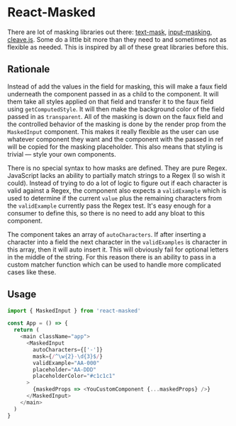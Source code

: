 # React-Masked

There are lot of masking libraries out there:
[text-mask](https://text-mask.github.io/text-mask/),
[input-masking](https://github.com/estelle/input-masking),
[cleave.js](https://nosir.github.io/cleave.js/). Some do a little bit more than
they need to and sometimes not as flexible as needed. This is inspired by all of
these great libraries before this.

## Rationale

Instead of add the values in the field for masking, this will make a faux field
underneath the component passed in as a child to the component. It will them
take all styles applied on that field and transfer it to the faux field using
`getComputedStyle`. It will then make the background color of the field passed
in as `transparent`. All of the masking is down on the faux field and the
controlled behavior of the masking is done by the render prop from the
`MaskedInput` component. This makes it really flexible as the user can use
whatever component they want and the component with the passed in ref will be
copied for the masking placeholder. This also means that styling is trivial —
style your own components.

There is no special syntax to how masks are defined. They are pure Regex.
JavaScript lacks an ability to partially match strings to a Regex (I so wish it
could). Instead of trying to do a lot of logic to figure out if each character
is valid against a Regex, the component also expects a `validExample` which is
used to determine if the current `value` plus the remaining characters from the
`validExample` currently pass the Regex test. It's easy enough for a consumer to
define this, so there is no need to add any bloat to this component.

The component takes an array of `autoCharacters`. If after inserting a character
into a field the next character in the `validExamples` is character in this
array, then it will auto insert it. This will obviously fail for optional
letters in the middle of the string. For this reason there is an ability to pass
in a custom matcher function which can be used to handle more complicated cases
like these.

## Usage

```javascript
import { MaskedInput } from 'react-masked'

const App = () => {
  return (
    <main className="app">
      <MaskedInput
        autoCharacters={['-']}
        mask={/^\w{2}-\d{3}$/}
        validExample="AA-000"
        placeholder="AA-DDD"
        placeholderColor="#c1c1c1"
      >
        {maskedProps => <YouCustomComponent {...maskedProps} />}
      </MaskedInput>
    </main>
  )
}
```
